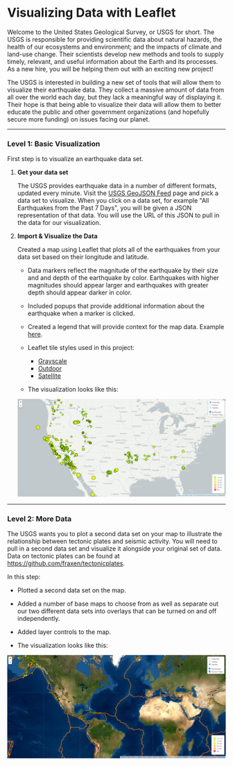 # Visualizing Data with Leaflet

Welcome to the United States Geological Survey, or USGS for short. The USGS is responsible for providing scientific data about natural hazards, the health of our ecosystems and environment; and the impacts of climate and land-use change. Their scientists develop new methods and tools to supply timely, relevant, and useful information about the Earth and its processes. As a new hire, you will be helping them out with an exciting new project!

The USGS is interested in building a new set of tools that will allow them to visualize their earthquake data. They collect a massive amount of data from all over the world each day, but they lack a meaningful way of displaying it. Their hope is that being able to visualize their data will allow them to better educate the public and other government organizations (and hopefully secure more funding) on issues facing our planet.


--------------------------------------------------------------------------------------------------------------------

### Level 1: Basic Visualization

First step is to visualize an earthquake data set.

1. **Get your data set**

   The USGS provides earthquake data in a number of different formats, updated every minute. Visit the [USGS GeoJSON Feed](http://earthquake.usgs.gov/earthquakes/feed/v1.0/geojson.php) page and pick a data set to visualize. When you click on a data set, for example "All Earthquakes from the Past 7 Days", you will be given a JSON representation of that data. You will use the URL of this JSON to pull in the data for our visualization.


2. **Import & Visualize the Data**

   Created a map using Leaflet that plots all of the earthquakes from your data set based on their longitude and latitude.

   * Data markers reflect the magnitude of the earthquake by their size and and depth of the earthquake by color. Earthquakes with higher magnitudes should appear larger and earthquakes with greater depth should appear darker in color.

   * Included popups that provide additional information about the earthquake when a marker is clicked.

   * Created a legend that will provide context for the map data. Example [here](https://leafletjs.com/examples/choropleth/).

   * Leaflet tile styles used in this project: 
      * [Grayscale](https://maps.omniscale.com/en/examples/leaflet_grayscale) 
      * [Outdoor](https://maps.omniscale.com/en/examples/leaflet) 
      * [Satellite](http://bl.ocks.org/nitaku/047a77e256de17f25e72)

   * The visualization looks like this:
   
   ![BasicMap](Images/BasicMap.PNG)


--------------------------------------------------------------------------------------------------------------------

### Level 2: More Data 

The USGS wants you to plot a second data set on your map to illustrate the relationship between tectonic plates and seismic activity. You will need to pull in a second data set and visualize it alongside your original set of data. Data on tectonic plates can be found at <https://github.com/fraxen/tectonicplates>.

In this step:

* Plotted a second data set on the map.

* Added a number of base maps to choose from as well as separate out our two different data sets into overlays that can be turned on and off independently.

* Added layer controls to the map.

* The visualization looks like this:

![Advanced](Images/Advanced.PNG)
